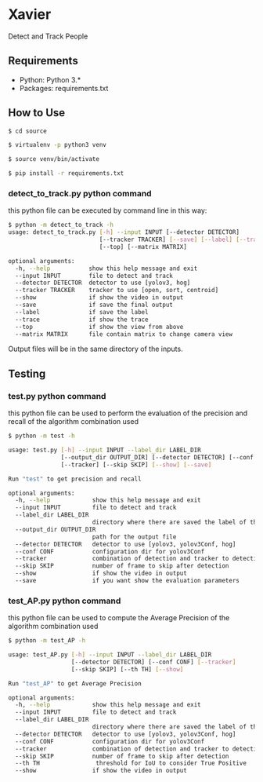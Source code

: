# Xavier 
Detect and Track People

## Requirements

- Python: Python 3.*
- Packages: requirements.txt

## How to Use

```bash
$ cd source

$ virtualenv -p python3 venv

$ source venv/bin/activate

$ pip install -r requirements.txt

```

### detect_to_track.py python command
this python file can be executed by command line in this way:

```bash
$ python -m detect_to_track -h
usage: detect_to_track.py [-h] --input INPUT [--detector DETECTOR]
                          [--tracker TRACKER] [--save] [--label] [--trace]
                          [--top] [--matrix MATRIX]

optional arguments:
  -h, --help           show this help message and exit
  --input INPUT        file to detect and track
  --detector DETECTOR  detector to use [yolov3, hog]
  --tracker TRACKER    tracker to use [open, sort, centroid]
  --show               if show the video in output
  --save               if save the final output
  --label              if save the label
  --trace              if show the trace
  --top                if show the view from above
  --matrix MATRIX      file contain matrix to change camera view
```

Output files will be in the same directory of the inputs.

## Testing

### test.py python command
this python file can be used to perform the evaluation of the precision and recall of the algorithm combination used

```bash
$ python -m test -h

usage: test.py [-h] --input INPUT --label_dir LABEL_DIR
               [--output_dir OUTPUT_DIR] [--detector DETECTOR] [--conf CONF]
               [--tracker] [--skip SKIP] [--show] [--save]

Run "test" to get precision and recall

optional arguments:
  -h, --help            show this help message and exit
  --input INPUT         file to detect and track
  --label_dir LABEL_DIR
                        directory where there are saved the label of the file
  --output_dir OUTPUT_DIR
                        path for the output file
  --detector DETECTOR   detector to use [yolov3, yolov3Conf, hog]
  --conf CONF           configuration dir for yolov3Conf
  --tracker             combination of detection and tracker to detection task
  --skip SKIP           number of frame to skip after detection
  --show                if show the video in output
  --save                if you want show the evaluation parameters
```


### test_AP.py python command
this python file can be used to compute the Average Precision of the algorithm combination used

```bash
$ python -m test_AP -h

usage: test_AP.py [-h] --input INPUT --label_dir LABEL_DIR
                  [--detector DETECTOR] [--conf CONF] [--tracker]
                  [--skip SKIP] [--th TH] [--show]

Run "test_AP" to get Average Precision

optional arguments:
  -h, --help            show this help message and exit
  --input INPUT         file to detect and track
  --label_dir LABEL_DIR
                        directory where there are saved the label of the file
  --detector DETECTOR   detector to use [yolov3, yolov3Conf, hog]
  --conf CONF           configuration dir for yolov3Conf
  --tracker             combination of detection and tracker to detection task
  --skip SKIP           number of frame to skip after detection
  --th TH                threshold for IoU to consider True Positive
  --show                if show the video in output
```
